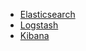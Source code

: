 * [Elasticsearch](环境安装系列/ELK工具单点部署/Elasticsearch.md)
* [Logstash](环境安装系列/ELK工具单点部署/Logstash.md)
* [Kibana](环境安装系列/ELK工具单点部署/Kibana.md)
